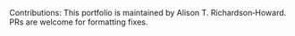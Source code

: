 Contributions: This portfolio is maintained by Alison T. Richardson‑Howard. PRs are welcome for formatting fixes.